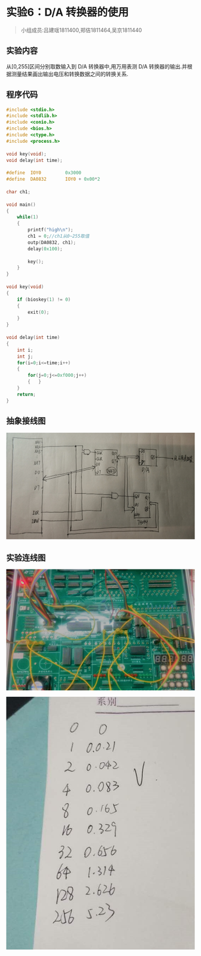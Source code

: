 # 实验6：D/A 转换器的使用

> 小组成员:吕建瑶1811400,郑佶1811464,吴京1811440

## 实验内容

从[0,255]区间分别取数输入到 D/A 转换器中,用万用表测 D/A 转换器的输出.并根据测量结果画出输出电压和转换数据之间的转换关系.

## 程序代码

```c
#include <stdio.h>
#include <stdlib.h>
#include <conio.h>
#include <bios.h>
#include <ctype.h>
#include <process.h>

void key(void);
void delay(int time);

#define  IOY0         0x3000
#define  DA0832       IOY0 + 0x00*2

char ch1;

void main()
{
	while(1)
	{
		printf("high\n");
		ch1 = 0;//ch1从0~255取值
		outp(DA0832, ch1);
		delay(0x100);

		key();
	}
}

void key(void)
{
	if (bioskey(1) != 0)
	{
		exit(0);
	}
}

void delay(int time)
{
	int i;
	int j;
	for(i=0;i<=time;i++)
	{
		for(j=0;j<=0xf000;j++)
		{   }
	}
	return;
}
```

## 抽象接线图

![](img/lab6_diagram.jpg)

## 实验连线图

![](img/lab6_result_1.png)

![](img/lab6_result_2.jpg)
